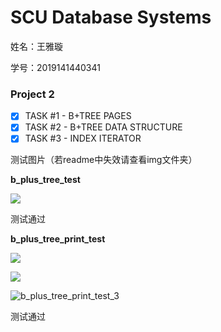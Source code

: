 # SCU Database Systems

姓名：王雅璇		

学号：2019141440341

### Project 2

- [x] TASK #1 - B+TREE PAGES
- [x] TASK #2 - B+TREE DATA STRUCTURE
- [x] TASK #3 - INDEX ITERATOR

测试图片（若readme中失效请查看img文件夹）

**b_plus_tree_test**

![](https://s2.loli.net/2021/12/06/38KTumEvDa2rPHd.png)

测试通过

**b_plus_tree_print_test**

![](https://s2.loli.net/2021/12/06/7oS48RbyZWthqu1.png)

![](https://s2.loli.net/2021/12/06/Wt8l5cmTCkxKZjp.png)

![]()![b_plus_tree_print_test_3](https://s2.loli.net/2021/12/06/L4cDyzYsuV2pieN.png)

测试通过


